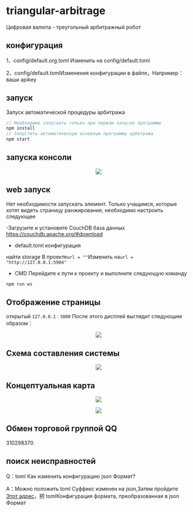 # triangular-arbitrage
Цифровая валюта - треугольный арбитражный робот


## конфигурация
1、config/default.org.toml Изменить на config/default.toml

2、config/default.tomlИзменения конфигурации в файле，Например：ваши apikey

## запуск
Запуск автоматической процедуры арбитража

```js
// Необходимо запускать только при первом запуске программы
npm install
// Запустить автоматическую основную программу арбитража
npm start
```

## запуска консоли
<p align="center"><img src="assets/running-result.png"></p>


## web запуск

Нет необходимости запускать элемент. Только учащимся, которые хотят видеть страницу ранжирования, необходимо настроить следующее

-Загрузите и установите CouchDB база данных
https://couchdb.apache.org/#download

- default.toml конфигурация

найти storage В проекте`url = ""`Изменить на`url = "http://127.0.0.1:5984"`

- CMD Перейдите к пути к проекту и выполните следующую команду
```js
npm run ws
```

## Отображение страницы
открытый `127.0.0.1：3000` После этого дисплей выглядит следующим образом：
<p align="center"><img src="assets/webui.png"></p>

## Схема составления системы
<p align="center"><img src="assets/diagram.png"></p>

## Концептуальная карта
<p align="center"><img src="assets/ta-chart.png"></p>
<p align="center"><img src="assets/a-b-c.png"></p>

## Обмен торговой группой QQ
310298370

## поиск неисправностей

Q：toml Как изменить конфигурацию json Формат?

A：Можно положить toml Суффикс изменен на json,Затем пройдите [Этот адрес](https://toml-to-json.matiaskorhonen.fi/)，把 tomlКонфигурация формата, преобразованная в json Формат
